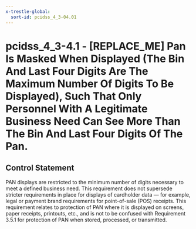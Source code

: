 ```yaml
---
x-trestle-global:
  sort-id: pcidss_4_3-04.01
---
```


# pcidss_4_3-4.1 - \[REPLACE_ME\] Pan Is Masked When Displayed (The Bin And Last Four Digits Are The Maximum Number Of Digits To Be Displayed), Such That Only Personnel With A Legitimate Business Need Can See More Than The Bin And Last Four Digits Of The Pan.

## Control Statement

PAN displays are restricted to the minimum number of digits necessary to meet a defined
business need. This requirement does not supersede stricter requirements in place for
displays of cardholder data — for example, legal or payment brand requirements for
point-of-sale (POS) receipts. This requirement relates to protection of PAN where it is
displayed on screens, paper receipts, printouts, etc., and is not to be confused with
Requirement 3.5.1 for protection of PAN when stored, processed, or transmitted.
